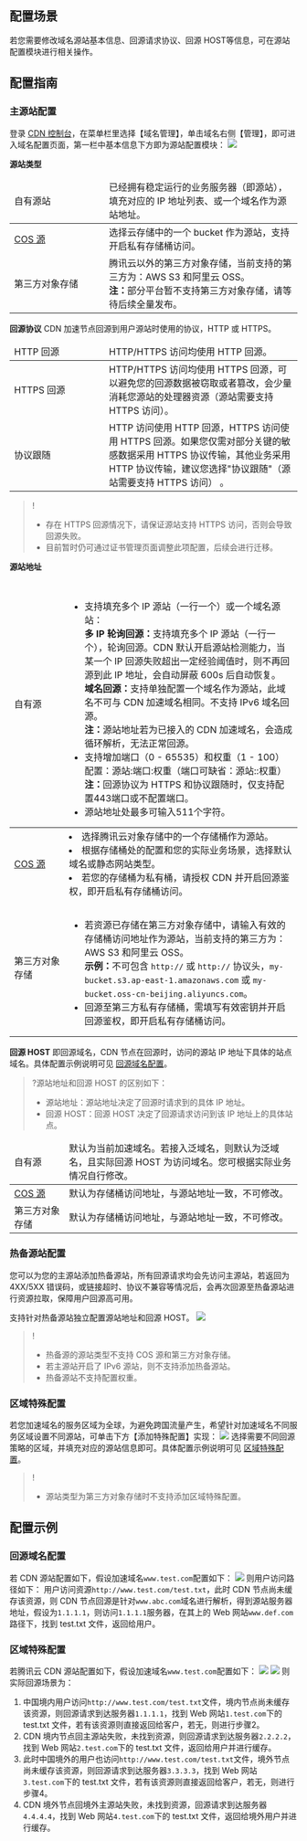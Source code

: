 ## 配置场景

若您需要修改域名源站基本信息、回源请求协议、回源 HOST等信息，可在源站配置模块进行相关操作。



## 配置指南

### 主源站配置

登录 [CDN 控制台](https://console.cloud.tencent.com/cdn)，在菜单栏里选择【域名管理】，单击域名右侧【管理】，即可进入域名配置页面，第一栏中基本信息下方即为源站配置模块：
![](https://qcloudimg.tencent-cloud.cn/raw/f09e65640ab7e487ae6cb6393ec631d3.png)

**源站类型**

<table>
<thead>
<tr>
<td style="width:150px">自有源站</td>
<td>已经拥有稳定运行的业务服务器（即源站），填充对应的 IP 地址列表、或一个域名作为源站地址。</td></ul>
</tr>
</thead>
<tbody><tr>
<td><a href="https://cloud.tencent.com/product/cos">COS 源</a></td>
<td>选择云存储中的一个 bucket 作为源站，支持开启私有存储桶访问。</td>
</tr>
<tr>
<td>第三方对象存储	
</td>
<td>腾讯云以外的第三方对象存储，当前支持的第三方为：AWS S3 和阿里云 OSS。<br/>
<strong>注：</strong>部分平台暂不支持第三方对象存储，请等待后续全量发布。</td>
</tr>
</tbody></table>


**回源协议**
CDN 加速节点回源到用户源站时使用的协议，HTTP 或 HTTPS。

<table>
<thead>
<tr>
<td style="width:150px">HTTP 回源</td>
<td>HTTP/HTTPS 访问均使用 HTTP 回源。</td></ul>
</tr>
</thead>
<tbody><tr>
<td>HTTPS 回源</td>
<td>HTTP/HTTPS 访问均使用 HTTPS 回源，可以避免您的回源数据被窃取或者篡改，会少量消耗您源站的处理器资源（源站需要支持 HTTPS 访问）。</td>
</tr>
<tr>
<td>协议跟随</td>
<td>HTTP 访问使用 HTTP 回源，HTTPS 访问使用 HTTPS 回源。如果您仅需对部分关键的敏感数据采用 HTTPS 协议传输，其他业务采用 HTTP 协议传输，建议您选择"协议跟随"（源站需要支持 HTTPS 访问）
。</td>
</tr>
</tbody></table>

> !
> - 存在 HTTPS 回源情况下，请保证源站支持 HTTPS 访问，否则会导致回源失败。
> - 目前暂时仍可通过证书管理页面调整此项配置，后续会进行迁移。



**源站地址**
<table>
<thead>
<tr>
<td style="width:80px">自有源</td>
<td style="padding-bottom:0px;padding-top:15px"><ul><li>支持填充多个 IP 源站（一行一个）或一个域名源站：
  <br><strong>多 IP 轮询回源：</strong>支持填充多个 IP 源站（一行一个），轮询回源。CDN 默认开启源站检测能力，当某一个 IP 回源失败超出一定经验阈值时，则不再回源到此 IP 地址，会自动屏蔽 600s 后自动恢复。<br><strong>域名回源：</strong>支持单独配置一个域名作为源站，此域名不可与 CDN 加速域名相同。不支持 IPv6 域名回源。<br><strong>注：</strong>源站地址若为已接入的 CDN 加速域名，会造成循环解析，无法正常回源。<li> 支持增加端口（0 - 65535）和权重（1 - 100）配置：源站:端口:权重（端口可缺省：源站::权重）<br><strong>注：</strong>回源协议为 HTTPS 和协议跟随时，仅支持配置443端口或不配置端口。<br><li>源站地址处最多可输入511个字符。</td></ul>
</tr>
</thead>
<tbody><tr>
<td><a href="https://cloud.tencent.com/product/cos">COS 源</a></td>
<td><li>选择腾讯云对象存储中的一个存储桶作为源站。<li>根据存储桶处的配置和您的实际业务场景，选择默认域名或静态网站类型。<li>若您的存储桶为私有桶，请授权 CDN 并开启回源鉴权，即开启私有存储桶访问。</td>
</tr>
<tr>
<td>第三方对象存储</td>
<td style="padding-bottom:0px;padding-top:15px"><ul><li>若资源已存储在第三方对象存储中，请输入有效的存储桶访问地址作为源站，当前支持的第三方为：AWS S3 和阿里云 OSS。</br><strong>示例：</strong>不可包含 <code>http://</code> 或 <code>http://</code> 协议头，<code>my-bucket.s3.ap-east-1.amazonaws.com</code> 或 <code>my-bucket.oss-cn-beijing.aliyuncs.com</code>。<li>回源至第三方私有存储桶，需填写有效密钥并开启回源鉴权，即开启私有存储桶访问。</td>
</tr></ul>
</tbody></table>




**回源 HOST**
即回源域名，CDN 节点在回源时，访问的源站 IP 地址下具体的站点域名。具体配置示例说明可见 [回源域名配置](#exp)。

> ?源站地址和回源 HOST 的区别如下：
> - 源站地址：源站地址决定了回源时请求到的具体 IP 地址。
> - 回源 HOST：回源 HOST 决定了回源请求访问到该 IP 地址上的具体站点。

<table>
<thead>
<tr>
<td style="width:80px">自有源</td>
<td >默认为当前加速域名。若接入泛域名，则默认为泛域名，且实际回源 HOST 为访问域名。您可根据实际业务情况自行修改。</td></tr>
</thead>
<tbody><tr>
<td><a href="https://cloud.tencent.com/product/cos">COS 源</a></td>
<td>默认为存储桶访问地址，与源站地址一致，不可修改。</td>
</tr>
<tr>
<td>第三方对象存储</td>
<td>默认为存储桶访问地址，与源站地址一致，不可修改。</td>
</tr>
</tbody></table>



### 热备源站配置

您可以为您的主源站添加热备源站，所有回源请求均会先访问主源站，若返回为 4XX/5XX 错误码，或链接超时、协议不兼容等情况后，会再次回源至热备源站进行资源拉取，保障用户回源高可用。

支持针对热备源站独立配置源站地址和回源 HOST。
![](https://qcloudimg.tencent-cloud.cn/raw/f84e67969ea5b8f2583a6650b37e3948.png)

>!
>- 热备源的源站类型不支持 COS 源和第三方对象存储。
>- 若主源站开启了 IPv6 源站，则不支持添加热备源站。
>- 热备源站不支持配置权重。

### 区域特殊配置

若您加速域名的服务区域为全球，为避免跨国流量产生，希望针对加速域名不同服务区域设置不同源站，可单击下方【添加特殊配置】实现：
![](https://qcloudimg.tencent-cloud.cn/raw/9d1c4dff53864fb3fa5ac07fe63ddead.png)
选择需要不同回源策略的区域，并填充对应的源站信息即可。具体配置示例说明可见 [区域特殊配置](#special)。

>!
> - 源站类型为第三方对象存储时不支持添加区域特殊配置。


## 配置示例

### 回源域名配置[](id:exp)

若 CDN 源站配置如下，假设加速域名`www.test.com`配置如下：
![](https://qcloudimg.tencent-cloud.cn/raw/81d3d3fa4774063775771be20dd87fb0.png)
则用户访问路径如下：
用户访问资源`http://www.test.com/test.txt`，此时 CDN 节点尚未缓存该资源，则 CDN 节点回源是针对`www.abc.com`域名进行解析，得到源站服务器地址，假设为`1.1.1.1`，则访问`1.1.1.1`服务器，在其上的 Web 网站`www.def.com`路径下，找到 test.txt 文件，返回给用户。


[](id:special)
### 区域特殊配置

若腾讯云 CDN 源站配置如下，假设加速域名`www.test.com`配置如下：
![](https://qcloudimg.tencent-cloud.cn/raw/4e5f8c8930b2330f9075cefa4c201d3d.png)
![](https://qcloudimg.tencent-cloud.cn/raw/5eaa62846a685e726c9a49e42fdde345.png)
则实际回源场景为：

1. 中国境内用户访问`http://www.test.com/test.txt`文件，境内节点尚未缓存该资源，则回源请求到达服务器`1.1.1.1`，找到 Web 网站`1.test.com`下的 test.txt 文件，若有该资源则直接返回给客户，若无，则进行步骤2。
2. CDN 境内节点回主源站失败，未找到资源，则回源请求到达服务器`2.2.2.2`，找到 Web 网站`2.test.com`下的 test.txt 文件，返回给用户并进行缓存。
3. 此时中国境外的用户也访问`http://www.test.com/test.txt`文件，境外节点尚未缓存该资源，则回源请求到达服务器`3.3.3.3`，找到 Web 网站`3.test.com`下的 test.txt 文件，若有该资源则直接返回给客户，若无，则进行步骤4。
4. CDN 境外节点回境外主源站失败，未找到资源，回源请求到达服务器`4.4.4.4`，找到 Web 网站`4.test.com`下的 test.txt 文件，返回给境外用户并进行缓存。
